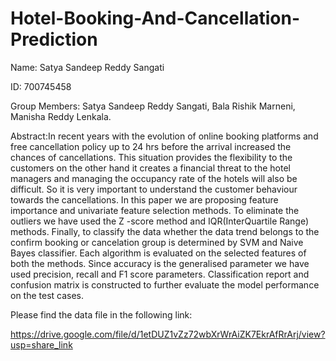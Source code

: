 # Hotel-Booking-And-Cancellation-Prediction

Name: Satya Sandeep Reddy Sangati

ID: 700745458

Group Members:  Satya Sandeep Reddy Sangati, Bala Rishik Marneni, Manisha Reddy Lenkala.


Abstract:In recent years with the evolution of online booking
platforms and free cancellation policy up to 24 hrs before the
arrival increased the chances of cancellations. This situation
provides the flexibility to the customers on the other hand it
creates a financial threat to the hotel managers and managing
the occupancy rate of the hotels will also be difficult. So it is very
important to understand the customer behaviour towards the
cancellations. In this paper we are proposing feature importance
and univariate feature selection methods. To eliminate the outliers
we have used the Z -score method and IQR(InterQuartile Range)
methods. Finally, to classify the data whether the data trend belongs to the confirm booking or cancelation group is determined
by SVM and Naive Bayes classifier. Each algorithm is evaluated
on the selected features of both the methods. Since accuracy is
the generalised parameter we have used precision, recall and F1
score parameters. Classification report and confusion matrix is
constructed to further evaluate the model performance on the
test cases.

Please find the data file in the following link:

https://drive.google.com/file/d/1etDUZ1vZz72wbXrWrAiZK7EkrAfRrArj/view?usp=share_link

